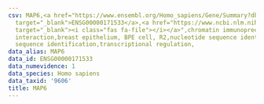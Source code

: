 ```yaml
---
csv: MAP6,<a href="https://www.ensembl.org/Homo_sapiens/Gene/Summary?db=core;g=ENSG00000171533"
  target="_blank">ENSG00000171533</a>,<a href="https://www.ncbi.nlm.nih.gov/pubmed/22863008"
  target="_blank"><i class="fas fa-file"></i></a>",chromatin immunoprecipitation assay,direct
  interaction,breast epithelium, BPE cell, R2,nucleotide sequence identification,nucleotide
  sequence identification,transcriptional regulation,
data_alias: MAP6
data_id: ENSG00000171533
data_numevidence: 1
data_species: Homo sapiens
data_taxid: '9606'
title: MAP6
---
```

